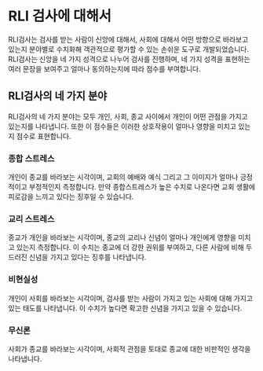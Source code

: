 # RLI 검사에 대해서
RLI검사는 검사를 받는 사람이 신앙에 대해서, 사회에 대해서 어떤 방향으로 바라보고 있는지 분야별로 수치화해 객관적으로 평가할 수 있는 손쉬운 도구로 개발되었습니다.
RLI검사는 신앙을 네 가지 성격으로 나누어 검사를 진행하며, 네 가지 성격을 표현하는 여러 문장을 보여주고 얼마나 동의하는지에 따라 점수를 부여합니다. 
## RLI검사의 네 가지 분야
RLI검사의 네 가지 분야는 모두 개인, 사회, 종교 사이에서 개인이 어떤 관점을 가지고 있는지를 나타냅니다. 또한 이 점수들은 이러한 상호작용이 얼마나 영향을 미치고 있는지 점수로 표현합니다.
### 종합 스트레스
개인이 종교를 바라보는 시각이며, 교회의 예배와 예식 그리고 그 이미지가 얼마나 긍정적이고 부정적인지 측정합니다. 만약 종합스트레스가 높은 수치로 나온다면 교회 생활에 피로감을 느끼고 있다는 징후일 수 있습니다.
### 교리 스트레스
종교가 개인을 바라보는 시각이며, 종교의 교리나 신념이 얼마나 개인에게 영향을 미치고 있는지 측정합니다. 이 수치는 종교에 더 강한 권위를 부여하고, 다른 사람에 비해 두드러진 신념을 가지고 있다는 징후를 나타냅니다.
### 비현실성
개인이 사회를 바라보는 시각이며, 검사를 받는 사람이 가지고 있는 사회에 대해 가지고 있는 태도를 나타냅니다. 이 수치가 높다면 확고한 신념을 가지고 있을 수 있습니다.
### 무신론 
사회가 종교를 바라보는 시각이며, 사회적 관점을 토대로 종교에 대한 비판적인 생각을 나타냅니다.